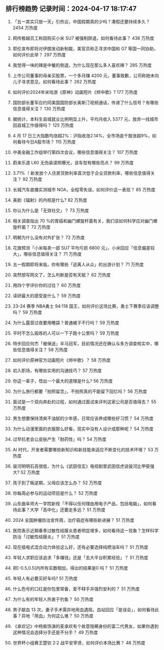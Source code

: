 
## 排行榜趋势 记录时间：2024-04-17 18:17:47
  
  1. 「五一其实只放一天」引热议，中国假期真的少吗？凑假还要持续多久？ 2454 万热度
    
  2. 网传极越员工称因购买小米 SU7 被强制辞退，如何看待此事？ 438 万热度
    
  3. 耶伦宣布即将对伊朗发动新制裁，美官员称正寻求中国和 G7 等国一同协助，如何评价此举？ 297 万热度
    
  4. 我觉得一味的辣是中餐的倒退，为什么现在那么多人喜欢辣？ 285 万热度
    
  5. 上市公司董事的母亲买股票，一个多月赚 4200 元，董事致歉，公司称她未向儿子寻求意见，如何看待此事？ 262 万热度
    
  6. 如何评价2024年米哈游《原神》动画短片《烬中歌》? 177 万热度
    
  7. 国防部长董军应约同美国国防部长奥斯汀视频通话，传递了什么信号？有哪些信息值得关注？ 130 万热度
    
  8. 据统计，本科生县城就业比例明显上升，平均月收入 5377 元，放弃一线城市回县城工作值得吗？ 125 万热度
    
  9. 4 月 17 日三大指数均涨超2%：沪指收涨2.14%，全市场逾千股涨超9%，如何看待今日A股市场？ 115 万热度
    
  10. 中美金融工作组举行第四次会议，哪些信息值得关注？ 107 万热度
    
  11. 蔚来乐道 L60 无伪装谍照曝光，该车型有哪些亮点？ 99 万热度
    
  12. 3.71% ！新发放个人住房贷款利率首次低于企业贷款利率，哪些信息值得关注？ 92 万热度
    
  13. 长城汽车直播实测城市 NOA，全程零失误，如何评价这一表现？ 85 万热度
    
  14. 美剧《辐射》的内核是什么? 82 万热度
    
  15. 你认为什么是「无效社交」？ 73 万热度
    
  16. 相关调查指出 70 %的胃癌和幽门螺旋杆菌有关，我们该如何科学应对幽门螺旋杆菌？ 72 万热度
    
  17. 明朝为什么没有对外扩张？ 72 万热度
    
  18. 花旗预测「小米每卖一部 SU7 平均亏损 6800 元」，小米回应「信息偏差较大」，哪些信息值得关注？ 71 万热度
    
  19. 五一假期即将来临，你有哪些「逃离人从众」的出游计划？ 71 万热度
    
  20. 突然想写网文了，怎么判断是否有天赋？ 62 万热度
    
  21. 用四个字评价你的过往？ 60 万热度
    
  22. 读研最大的感受是什么？ 59 万热度
    
  23. 23-24 赛季 NBA勇士 94:118 国王，如何评价这场比赛，勇士下赛季应该调整吗？ 59 万热度
    
  24. 为什么露营过夜要用睡袋？普通被子不行吗？ 59 万热度
    
  25. 平时不怎么锻炼的人可以一下子跑十公里吗？ 59 万热度
    
  26. 特步回应何杰「被保送」半马冠军，目前情况还在确认与多方调查核实中，哪些信息值得关注？ 58 万热度
    
  27. 如何评价原神官方动画短片《烬中歌》？ 58 万热度
    
  28. 初入职场，有哪些实用的沟通技巧？ 57 万热度
    
  29. 你这一辈子，悟出一个最大的道理是什么? 56 万热度
    
  30. 为什么旅行都要「拍照留念」，不拍照真的不能留下回忆吗？ 56 万热度
    
  31. 面试是一个双向奔赴的过程，如何通过面试来评判这家公司是否值得去？ 55 万热度
    
  32. 男生想要保持清爽不油腻的少年感，日常应该养成哪些好习惯？ 54 万热度
    
  33. 为什么动漫里面的衣服那么好看，现实中没有人设计成那种呢？ 54 万热度
    
  34. 过早抗老会让皮肤产生「耐药性」吗？ 54 万热度
    
  35. AI 时代，开发者需要哪些新知识和新技能来适应不断变化的技术环境？ 53 万热度
    
  36. 骏河明明石高很低，为什么《武田信玄》电视剧里武田信虎说骏河比甲斐强大? 52 万热度
    
  37. 孩子到了叛逆期，父母应该怎么办？ 52 万热度
    
  38. 你每周必参与的运动项目是什么？ 52 万热度
    
  39. 山东曲阜师大一学院新规「不得以任何理由用电子产品，包括电脑」，如何看待此事？大学「高中化」还要走多远？ 51 万热度
    
  40. 2024 全国肿瘤防治宣传周，治疗癌症有哪些新进展？ 51 万热度
    
  41. 医院表示近期春季过敏性结膜炎患者明显增多，如何看待这一现象？怎样科学防治「过敏性结膜炎」？ 51 万热度
    
  42. 现在插电式混合动力体验这么好，还有必要选择纯燃油车吗？ 51 万热度
    
  43. 年轻人求职应该追求「多赚钱」还是「去大平台积累经验」？ 51 万热度
    
  44. 把[-0.5,0.5]内所有实数相加，得出的结果是0 吗？ 51 万热度
    
  45. 年轻人有必要买好车吗? 51 万热度
    
  46. 什么色号的口红是你包里常备，爱不释手并强烈安利的？ 51 万热度
    
  47. 为什么有的年轻人热衷于钓鱼？ 50 万热度
    
  48. 男子献血 13 次，妻子手术需异地用血遇阻，血站回应「是误会」，如何看待此事？异地「用血」为何这么难？ 50 万热度
    
  49. 《承欢记》中杨紫饰演的麦承欢有个故意隐瞒身份的富二代男友，如果你遇到这种情况会选择分手还是不分手？ 49 万热度
    
  50. 世界杯小组赛王楚钦 2:2 战平安宰贤，如何评价本场比赛？ 48 万热度
    